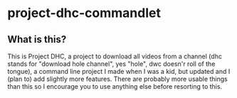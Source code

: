 # project-dhc-commandlet
## What is this?
This is Project DHC, a project to download all videos from a channel (dhc stands for "download hole channel", yes "hole", dwc doesn'r roll of the tongue), a command line project I made when I was a kid, but updated and I (plan to) add slightly more features. 
There are probably more usable things than this so I encourage you to use anything else before resorting to this.
